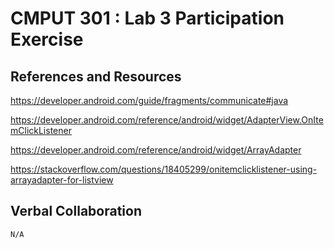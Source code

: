 # CMPUT 301 : Lab 3 Participation Exercise

## References and Resources

https://developer.android.com/guide/fragments/communicate#java

https://developer.android.com/reference/android/widget/AdapterView.OnItemClickListener

https://developer.android.com/reference/android/widget/ArrayAdapter

https://stackoverflow.com/questions/18405299/onitemclicklistener-using-arrayadapter-for-listview

## Verbal Collaboration

`N/A`
